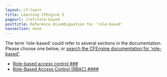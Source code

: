 ```yaml
---
layout: cf-learn
title: Learning CFEngine 3
pageurl: /ref/role-based
posttitle: Reference disambiguation for 'role-based'
navsection: none
---
```


The term 'role-based' could refer to several sections in the documentation. Please choose one below, or
[search the CFEngine documentation for 'role-based'](http://cfengine.com/docs/latest/search.html?q=role-based).

- [Role-based access control \#\#\#](http://cfengine.com/docs/latest/enterprise-cfengine-guide.html#role-based-access-control-###)
- [Role-Based Access Control (RBAC) \#\#\#\#](http://cfengine.com/docs/latest/guide-glossary.html#role-based-access-control-rbac-####)
